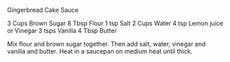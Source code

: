 Gingerbread Cake Sauce

3 Cups Brown Sugar
8 Tbsp Flour
1 tsp Salt
2 Cups Water
4 tsp Lemon juice or Vinegar
3 tsps Vanilla
4 Tbsp Butter

Mix flour and brown sugar together. Then add salt, water, vinegar and vanilla and butter. Heat in a saucepan on medium heat until thick.
